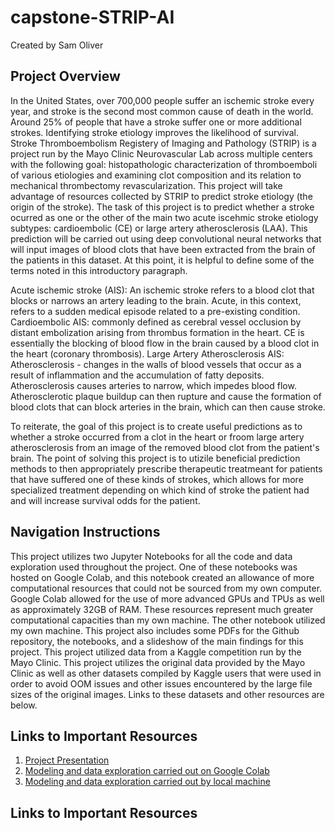 # capstone-STRIP-AI

Created by Sam Oliver

## Project Overview

In the United States, over 700,000 people suffer an ischemic stroke every year, and stroke is the second most common cause of death in the world. Around 25% of people that have a stroke suffer one or more additional strokes. Identifying stroke etiology improves the likelihood of survival. Stroke Thromboembolism Registery of Imaging and Pathology (STRIP) is a project run by the Mayo Clinic Neurovascular Lab across multiple centers with the following goal: histopathologic characterization of thromboemboli of various etiologies and examining clot composition and its relation to mechanical thrombectomy revascularization. This project will take advantage of resources collected by STRIP to predict stroke etiology (the origin of the stroke). The task of this project is to predict whether a stroke ocurred as one or the other of the main two acute iscehmic stroke etiology subtypes: cardioembolic (CE) or large artery atherosclerosis (LAA). This prediction will be carried out using deep convolutional neural networks that will input images of blood clots that have been extracted from the brain of the patients in this dataset. At this point, it is helpful to define some of the terms noted in this introductory paragraph.

Acute ischemic stroke (AIS): An ischemic stroke refers to a blood clot that blocks or narrows an artery leading to the brain. Acute, in this context, refers to a sudden medical episode related to a pre-existing condition.
Cardioembolic AIS: commonly defined as cerebral vessel occlusion by distant embolization arising from thrombus formation in the heart. CE is essentially the blocking of blood flow in the brain caused by a blood clot in the heart (coronary thrombosis).
Large Artery Atherosclerosis AIS: Atherosclerosis - changes in the walls of blood vessels that occur as a result of inflammation and the accumulation of fatty deposits. Atherosclerosis causes arteries to narrow, which impedes blood flow. Atherosclerotic plaque buildup can then rupture and cause the formation of blood clots that can block arteries in the brain, which can then cause stroke.

To reiterate, the goal of this project is to create useful predictions as to whether a stroke occurred from a clot in the heart or froom large artery atherosclerosis from an image of the removed blood clot from the patient's brain. The point of solving this project is to utizile beneficial prediction methods to then appropriately prescribe therapeutic treatmeant for patients that have suffered one of these kinds of strokes, which allows for more specialized treatment depending on which kind of stroke the patient had and will increase survival odds for the patient.

## Navigation Instructions

This project utilizes two Jupyter Notebooks for all the code and data exploration used throughout the project. One of these notebooks was hosted on Google Colab, and this notebook created an allowance of more computational resources that could not be sourced from my own computer. Google Colab allowed for the use of more advanced GPUs and TPUs as well as approximately 32GB of RAM. These resources represent much greater computational capacities than my own machine. The other notebook utilized my own machine. This project also includes some PDFs for the Github repository, the notebooks, and a slideshow of the main findings for this project. This project utilized data from a Kaggle competition run by the Mayo Clinic. This project utilizes the original data provided by the Mayo Clinic as well as other datasets compiled by Kaggle users that were used in order to avoid OOM issues and other issues encountered by the large file sizes of the original images. Links to these datasets and other resources are below.

## Links to Important Resources

1. [Project Presentation]()
2. [Modeling and data exploration carried out on Google Colab]()
3. [Modeling and data exploration carried out by local machine]()

## Links to Important Resources
